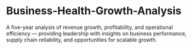 # Business-Health-Growth-Analysis
A five-year analysis of revenue growth, profitability, and operational efficiency — providing leadership with insights on business performance, supply chain reliability, and opportunities for scalable growth.

